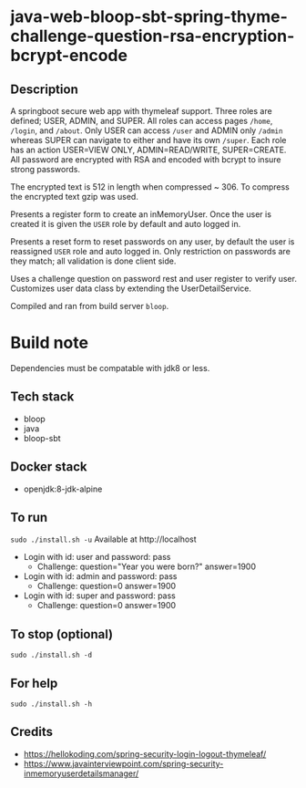 # java-web-bloop-sbt-spring-thyme-challenge-question-rsa-encryption-bcrypt-encode

## Description
A springboot secure web app with thymeleaf support.
Three roles are defined; USER, ADMIN, and SUPER. All roles
can access pages `/home`, `/login`, and `/about`. Only USER
can access `/user` and ADMIN only `/admin` whereas SUPER can
navigate to either and have its own `/super`. Each role
has an action USER=VIEW ONLY, ADMIN=READ/WRITE, SUPER=CREATE.
All password are encrypted with RSA and encoded with bcrypt
to insure strong passwords.

The encrypted text is 512 in length when compressed ~ 306.
To compress the encrypted text gzip was used.

Presents a register form to create an inMemoryUser.
Once the user is created it is given the `USER` role
by default and auto logged in.

Presents a reset form to reset passwords on any user,
by default the user is reassigned `USER` role and auto
logged in. Only restriction on passwords are they match;
all validation is done client side.

Uses a challenge question on password rest and user register
to verify user. Customizes user data class by extending the
UserDetailService.

Compiled and ran from build server `bloop`.

# Build note
Dependencies must be compatable with jdk8 or less.

## Tech stack
- bloop
- java
- bloop-sbt

## Docker stack
- openjdk:8-jdk-alpine

## To run
`sudo ./install.sh -u`
Available at http://localhost
- Login with id: user and password: pass
  - Challenge: question="Year you were born?" answer=1900
- Login with id: admin and password: pass
  - Challenge: question=0 answer=1900
- Login with id: super and password: pass
  - Challenge: question=0 answer=1900

## To stop (optional)
`sudo ./install.sh -d`

## For help
`sudo ./install.sh -h`

## Credits
- https://hellokoding.com/spring-security-login-logout-thymeleaf/
- https://www.javainterviewpoint.com/spring-security-inmemoryuserdetailsmanager/
